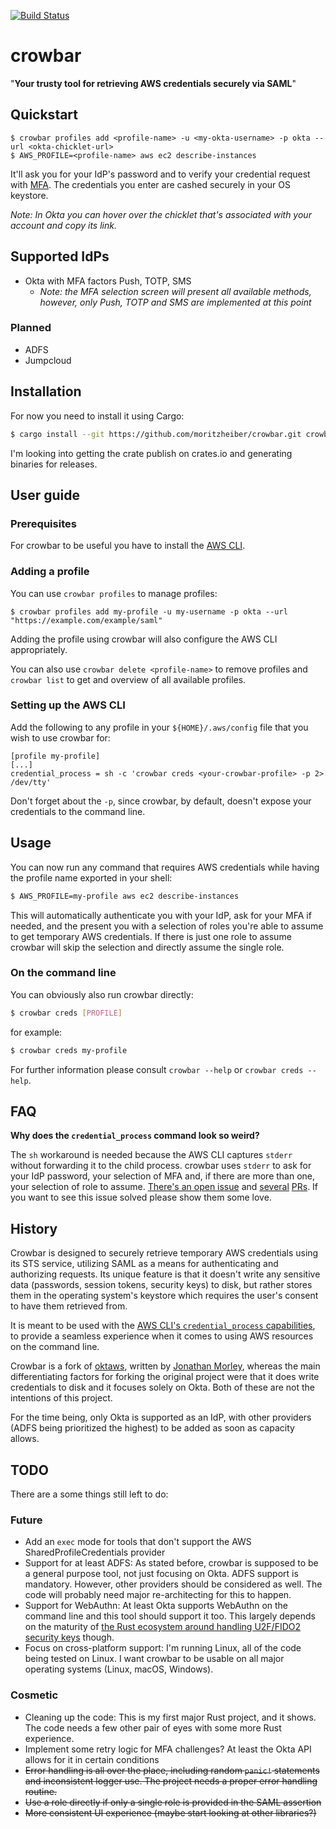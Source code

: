 [![Build Status](https://travis-ci.org/moritzheiber/crowbar.svg?branch=master)](https://travis-ci.org/moritzheiber/crowbar)
# crowbar

"**Your trusty tool for retrieving AWS credentials securely via SAML**"

## Quickstart

```
$ crowbar profiles add <profile-name> -u <my-okta-username> -p okta --url <okta-chicklet-url>
$ AWS_PROFILE=<profile-name> aws ec2 describe-instances
```

It'll ask you for your IdP's password and to verify your credential request with [MFA](https://en.wikipedia.org/wiki/Multi-factor_authentication). The credentials you enter are cashed securely in your OS keystore.

_Note: In Okta you can hover over the chicklet that's associated with your account and copy its link._

## Supported IdPs

- Okta with MFA factors Push, TOTP, SMS
  - _Note: the MFA selection screen will present all available methods, however, only Push, TOTP and SMS are implemented at this point_

### Planned

- ADFS
- Jumpcloud

## Installation

For now you need to install it using Cargo:

```sh
$ cargo install --git https://github.com/moritzheiber/crowbar.git crowbar
```

I'm looking into getting the crate publish on crates.io and generating binaries for releases.

## User guide

### Prerequisites

For crowbar to be useful you have to install the [AWS CLI](https://docs.aws.amazon.com/cli/index.html).

### Adding a profile

You can use `crowbar profiles` to manage profiles:

```
$ crowbar profiles add my-profile -u my-username -p okta --url "https://example.com/example/saml"
```

Adding the profile using crowbar will also configure the AWS CLI appropriately.

You can also use `crowbar delete <profile-name>` to remove profiles and `crowbar list` to get and overview of all available profiles.

### Setting up the AWS CLI

Add the following to any profile in your `${HOME}/.aws/config` file that you wish to use crowbar for:

```
[profile my-profile]
[...]
credential_process = sh -c 'crowbar creds <your-crowbar-profile> -p 2> /dev/tty'
```

Don't forget about the `-p`, since crowbar, by default, doesn't expose your credentials to the command line.

## Usage

You can now run any command that requires AWS credentials while having the profile name exported in your shell:

```sh
$ AWS_PROFILE=my-profile aws ec2 describe-instances
```

This will automatically authenticate you with your IdP, ask for your MFA if needed, and the present you with a selection of roles you're able to assume to get temporary AWS credentials. If there is just one role to assume crowbar will skip the selection and directly assume the single role.

### On the command line

You can obviously also run crowbar directly:

```sh
$ crowbar creds [PROFILE]
```

for example:

```sh
$ crowbar creds my-profile
```

For further information please consult `crowbar --help` or `crowbar creds --help`.

## FAQ

**Why does the `credential_process` command look so weird?**

The `sh` workaround is needed because the AWS CLI captures `stderr` without forwarding it to the child process. crowbar uses `stderr` to ask for your IdP password, your selection of MFA and, if there are more than one, your selection of role to assume. [There's an open issue](https://github.com/boto/botocore/issues/1348#issue-284285273) and [several](https://github.com/boto/botocore/pull/1349) [PRs](https://github.com/boto/botocore/pull/1835). If you want to see this issue solved please show them some love.

## History

Crowbar is designed to securely retrieve temporary AWS credentials using its STS service, utilizing SAML as a means for authenticating and authorizing requests. Its unique feature is that it doesn't write any sensitive data (passwords, session tokens, security keys) to disk, but rather stores them in the operating system's keystore which requires the user's consent to have them retrieved from.

It is meant to be used with the [AWS CLI's `credential_process` capabilities](https://docs.aws.amazon.com/cli/latest/userguide/cli-configure-sourcing-external.html), to provide a seamless experience when it comes to using AWS resources on the command line.

Crowbar is a fork of [oktaws](https://github.com/jonathanmorley/oktaws), written by [Jonathan Morley](@jonathanmorley), whereas the main differentiating factors for forking the original project were that it does write credentials to disk and it focuses solely on Okta. Both of these are not the intentions of this project.

For the time being, only Okta is supported as an IdP, with other providers (ADFS being prioritized the highest) to be added as soon as capacity allows.

## TODO

There are a some things still left to do:

### Future

- Add an `exec` mode for tools that don't support the AWS SharedProfileCredentials provider
- Support for at least ADFS: As stated before, crowbar is supposed to be a general purpose tool, not just focusing on Okta. ADFS support is mandatory. However, other providers should be considered as well. The code will probably need major re-architecting for this to happen.
- Support for WebAuthn: At least Okta supports WebAuthn on the command line and this tool should support it too. This largely depends on the maturity of [the Rust ecosystem around handling U2F/FIDO2 security keys](https://github.com/wisespace-io/u2f-rs) though.
- Focus on cross-platform support: I'm running Linux, all of the code being tested on Linux. I want crowbar to be usable on all major operating systems (Linux, macOS, Windows).

### Cosmetic

- Cleaning up the code: This is my first major Rust project, and it shows. The code needs a few other pair of eyes with some more Rust experience.
- Implement some retry logic for MFA challenges? At least the Okta API allows for it in certain conditions
- ~~Error handling is all over the place, including random `panic!` statements and inconsistent logger use. The project needs a proper error handling routine.~~
- ~~Use a role directly if only a single role is provided in the SAML assertion~~
- ~~More consistent UI experience (maybe start looking at other libraries?)~~
